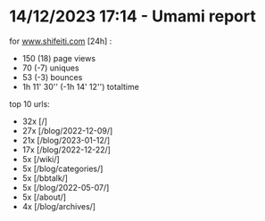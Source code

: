 # 14/12/2023 17:14 - Umami report
for www.shifeiti.com [24h] :

 - 150 (18) page views
 - 70 (-7) uniques
 - 53 (-3) bounces
 - 1h 11' 30'' (-1h 14' 12'') totaltime


top 10 urls:
 - 32x [/]
 - 27x [/blog/2022-12-09/]
 - 21x [/blog/2023-01-12/]
 - 17x [/blog/2022-12-22/]
 - 5x [/wiki/]
 - 5x [/blog/categories/]
 - 5x [/bbtalk/]
 - 5x [/blog/2022-05-07/]
 - 5x [/about/]
 - 4x [/blog/archives/]


